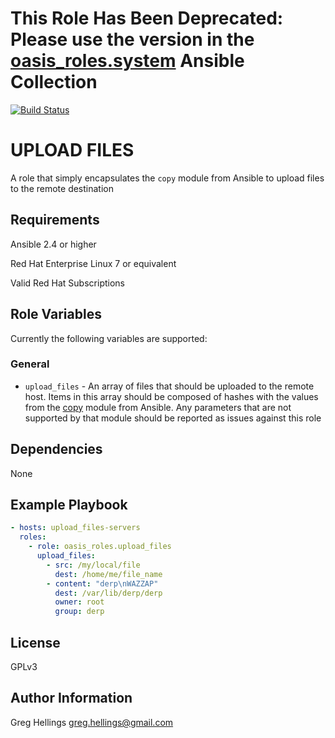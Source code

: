 # This Role Has Been Deprecated: Please use the version in the [oasis_roles.system](https://github.com/oasis-roles/ansible_collection_system) Ansible Collection

[![Build Status](https://travis-ci.org/oasis-roles/upload_files.svg?branch=master)](https://travis-ci.org/oasis-roles/upload_files)

UPLOAD FILES
===========

A role that simply encapsulates the `copy` module from Ansible to upload
files to the remote destination

Requirements
------------

Ansible 2.4 or higher

Red Hat Enterprise Linux 7 or equivalent

Valid Red Hat Subscriptions

Role Variables
--------------

Currently the following variables are supported:

### General

* `upload_files` - An array of files that should be uploaded to the remote
  host. Items in this array should be composed of hashes with the values from
  the [copy](https://docs.ansible.com/ansible/latest/modules/copy_module.html#copy-module)
  module from Ansible. Any parameters that are not supported by that module
  should be reported as issues against this role

Dependencies
------------

None

Example Playbook
----------------

```yaml
- hosts: upload_files-servers
  roles:
    - role: oasis_roles.upload_files
      upload_files:
        - src: /my/local/file
          dest: /home/me/file_name
        - content: "derp\nWAZZAP"
          dest: /var/lib/derp/derp
          owner: root
          group: derp
```

License
-------

GPLv3

Author Information
------------------

Greg Hellings <greg.hellings@gmail.com>
